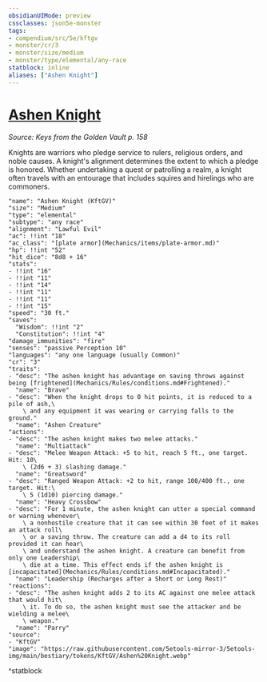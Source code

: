 ```yaml
---
obsidianUIMode: preview
cssclasses: json5e-monster
tags:
- compendium/src/5e/kftgv
- monster/cr/3
- monster/size/medium
- monster/type/elemental/any-race
statblock: inline
aliases: ["Ashen Knight"]
---
```

# [Ashen Knight](Mechanics\bestiary\elemental/ashen-knight-kftgv.md)
*Source: Keys from the Golden Vault p. 158*  

Knights are warriors who pledge service to rulers, religious orders, and noble causes. A knight's alignment determines the extent to which a pledge is honored. Whether undertaking a quest or patrolling a realm, a knight often travels with an entourage that includes squires and hirelings who are commoners.

```statblock
"name": "Ashen Knight (KftGV)"
"size": "Medium"
"type": "elemental"
"subtype": "any race"
"alignment": "Lawful Evil"
"ac": !!int "18"
"ac_class": "[plate armor](Mechanics/items/plate-armor.md)"
"hp": !!int "52"
"hit_dice": "8d8 + 16"
"stats":
- !!int "16"
- !!int "11"
- !!int "14"
- !!int "11"
- !!int "11"
- !!int "15"
"speed": "30 ft."
"saves":
  "Wisdom": !!int "2"
  "Constitution": !!int "4"
"damage_immunities": "fire"
"senses": "passive Perception 10"
"languages": "any one language (usually Common)"
"cr": "3"
"traits":
- "desc": "The ashen knight has advantage on saving throws against being [frightened](Mechanics/Rules/conditions.md#Frightened)."
  "name": "Brave"
- "desc": "When the knight drops to 0 hit points, it is reduced to a pile of ash,\
    \ and any equipment it was wearing or carrying falls to the ground."
  "name": "Ashen Creature"
"actions":
- "desc": "The ashen knight makes two melee attacks."
  "name": "Multiattack"
- "desc": "Melee Weapon Attack: +5 to hit, reach 5 ft., one target. Hit: 10\
    \ (2d6 + 3) slashing damage."
  "name": "Greatsword"
- "desc": "Ranged Weapon Attack: +2 to hit, range 100/400 ft., one target. Hit:\
    \ 5 (1d10) piercing damage."
  "name": "Heavy Crossbow"
- "desc": "For 1 minute, the ashen knight can utter a special command or warning whenever\
    \ a nonhostile creature that it can see within 30 feet of it makes an attack roll\
    \ or a saving throw. The creature can add a d4 to its roll provided it can hear\
    \ and understand the ashen knight. A creature can benefit from only one Leadership\
    \ die at a time. This effect ends if the ashen knight is [incapacitated](Mechanics/Rules/conditions.md#Incapacitated)."
  "name": "Leadership (Recharges after a Short or Long Rest)"
"reactions":
- "desc": "The ashen knight adds 2 to its AC against one melee attack that would hit\
    \ it. To do so, the ashen knight must see the attacker and be wielding a melee\
    \ weapon."
  "name": "Parry"
"source":
- "KftGV"
"image": "https://raw.githubusercontent.com/5etools-mirror-3/5etools-img/main/bestiary/tokens/KftGV/Ashen%20Knight.webp"
```
^statblock